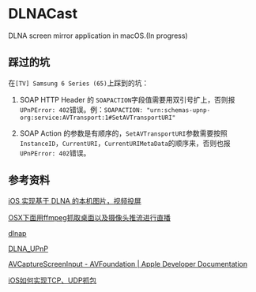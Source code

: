 # DLNACast
DLNA screen mirror application in macOS.(In progress)

## 踩过的坑

在`[TV] Samsung 6 Series (65)`上踩到的坑：

1. SOAP HTTP Header 的 `SOAPACTION`字段值需要用双引号扩上，否则报`UPnPError: 402`错误。例：`SOAPACTION: "urn:schemas-upnp-org:service:AVTransport:1#SetAVTransportURI"`
 
2. SOAP Action 的参数是有顺序的，`SetAVTransportURI`参数需要按照`InstanceID`，`CurrentURI`，`CurrentURIMetaData`的顺序来，否则也报`UPnPError: 402`错误。

## 参考资料

[iOS 实现基于 DLNA 的本机图片，视频投屏](https://eliyar.biz/iOS_DLNA_with_local_image_and_video/)

[OSX下面用ffmpeg抓取桌面以及摄像头推流进行直播](http://www.cnblogs.com/damiao/p/5233431.html)

[dlnap](https://github.com/cherezov/dlnap)

[DLNA_UPnP](https://github.com/ClaudeLi/DLNA_UPnP)

[AVCaptureScreenInput - AVFoundation | Apple Developer Documentation](https://developer.apple.com/documentation/avfoundation/avcapturescreeninput)

[iOS如何实现TCP、UDP抓包](https://www.coder4.com/archives/5273)

